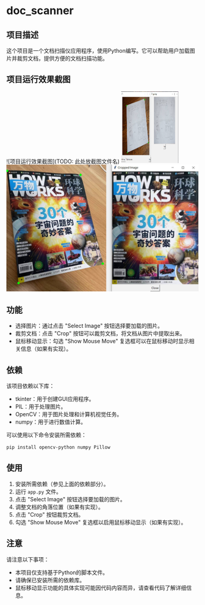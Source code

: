 # doc_scanner

## 项目描述

这个项目是一个文档扫描仪应用程序，使用Python编写。它可以帮助用户加载图片并裁剪文档，提供方便的文档扫描功能。

## 项目运行效果截图
![项目运行效果截图](TODO: 此处放截图文件名)
<img src="https://github.com/LiuEhe/doc_scanner/blob/main/result/picture1.jpg" width="150" height="187.5"><img src="https://github.com/LiuEhe/doc_scanner/blob/main/result/picture2.jpg" >


## 功能

- 选择图片：通过点击 "Select Image" 按钮选择要加载的图片。
- 裁剪文档：点击 "Crop" 按钮可以裁剪文档，将文档从图片中提取出来。
- 鼠标移动显示：勾选 "Show Mouse Move" 复选框可以在鼠标移动时显示相关信息（如果有实现）。

## 依赖

该项目依赖以下库：

- tkinter：用于创建GUI应用程序。
- PIL：用于处理图片。
- OpenCV：用于图片处理和计算机视觉任务。
- numpy：用于进行数值计算。

可以使用以下命令安装所需依赖：

```bash
pip install opencv-python numpy Pillow
```

## 使用

1. 安装所需依赖（参见上面的依赖部分）。
2. 运行 `app.py` 文件。
3. 点击 "Select Image" 按钮选择要加载的图片。
4. 调整文档的角落位置（如果有实现）。
5. 点击 "Crop" 按钮裁剪文档。
6. 勾选 "Show Mouse Move" 复选框以启用鼠标移动显示（如果有实现）。

## 注意

请注意以下事项：

- 本项目仅支持基于Python的脚本文件。
- 请确保已安装所需的依赖库。
- 鼠标移动显示功能的具体实现可能因代码内容而异，请查看代码了解详细信息。
